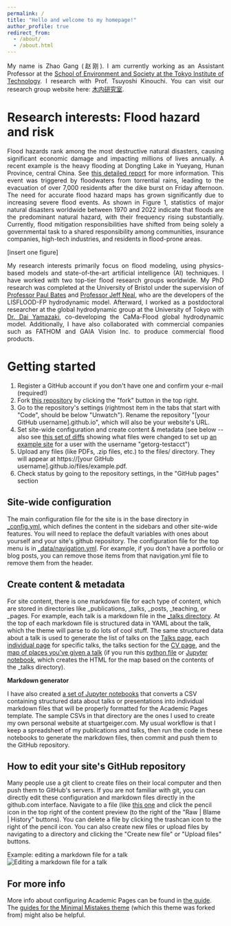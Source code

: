 ```yaml
---
permalink: /
title: "Hello and welcome to my homepage!"
author_profile: true
redirect_from: 
  - /about/
  - /about.html
---
```


<p style="text-align: justify;">
My name is Zhao Gang (赵刚). I am currently working as an Assistant Professor at the <a href="https://www.titech.ac.jp/english/about/organization/schools/organization06">School of Environment and Society at the Tokyo Institute of Technology</a>. I research with Prof. Tsuyoshi Kinouchi. You can visit our research group website here: <a href="http://fa.depe.titech.ac.jp/kinouchi/index-j.html">木内研究室</a>.
</p>

Research interests: Flood hazard and risk
======
<p style="text-align: justify;">
Flood hazards rank among the most destructive natural disasters, causing significant economic damage and impacting millions of lives annually. A recent example is the heavy flooding at Dongting Lake in Yueyang, Hunan Province, central China. See <a href="http://english.scio.gov.cn/in-depth/2024-07/09/content_117298698.htm">this detailed report</a> for more information. This event was triggered by floodwaters from torrential rains, leading to the evacuation of over 7,000 residents after the dike burst on Friday afternoon.
The need for accurate flood hazard maps has grown significantly due to increasing severe flood events. As shown in Figure 1, statistics of major natural disasters worldwide between 1970 and 2022 indicate that floods are the predominant natural hazard, with their frequency rising substantially. Currently, flood mitigation responsibilities have shifted from being solely a governmental task to a shared responsibility among communities, insurance companies, high-tech industries, and residents in flood-prone areas. 
</p>
<p style="text-align: justify;">
[insert one figure]
</p>
<p style="text-align: justify;">
My research interests primarily focus on flood modeling, using physics-based models and state-of-the-art artificial intelligence (AI) techniques. I have worked with two top-tier flood research groups worldwide. My PhD research was completed at the University of Bristol under the supervision of <a href="https://www.bristol.ac.uk/people/person/Paul-Bates-9d424135-ad4d-485d-8607-648c8890b4fa/">Professor Paul Bates</a> and <a href="https://www.bristol.ac.uk/people/person/Jeffrey-Neal-f0be79ed-1273-476b-8a6f-11849893a4b4/">Professor Jeff Neal</a>, who are the developers of the LISFLOOD-FP hydrodynamic model. Afterward, I worked as a postdoctoral researcher at the global hydrodynamic group at the University of Tokyo with <a href="https://global-hydrodynamics.github.io/">Dr. Dai Yamazaki</a>, co-developing the CaMa-Flood global hydrodynamic model. Additionally, I have also collaborated with commercial companies such as FATHOM and GAIA Vision Inc. to produce commercial flood products.
</p>


Getting started
======
1. Register a GitHub account if you don't have one and confirm your e-mail (required!)
1. Fork [this repository](https://github.com/academicpages/academicpages.github.io) by clicking the "fork" button in the top right. 
1. Go to the repository's settings (rightmost item in the tabs that start with "Code", should be below "Unwatch"). Rename the repository "[your GitHub username].github.io", which will also be your website's URL.
1. Set site-wide configuration and create content & metadata (see below -- also see [this set of diffs](http://archive.is/3TPas) showing what files were changed to set up [an example site](https://getorg-testacct.github.io) for a user with the username "getorg-testacct")
1. Upload any files (like PDFs, .zip files, etc.) to the files/ directory. They will appear at https://[your GitHub username].github.io/files/example.pdf.  
1. Check status by going to the repository settings, in the "GitHub pages" section

Site-wide configuration
------
The main configuration file for the site is in the base directory in [_config.yml](https://github.com/academicpages/academicpages.github.io/blob/master/_config.yml), which defines the content in the sidebars and other site-wide features. You will need to replace the default variables with ones about yourself and your site's github repository. The configuration file for the top menu is in [_data/navigation.yml](https://github.com/academicpages/academicpages.github.io/blob/master/_data/navigation.yml). For example, if you don't have a portfolio or blog posts, you can remove those items from that navigation.yml file to remove them from the header. 

Create content & metadata
------
For site content, there is one markdown file for each type of content, which are stored in directories like _publications, _talks, _posts, _teaching, or _pages. For example, each talk is a markdown file in the [_talks directory](https://github.com/academicpages/academicpages.github.io/tree/master/_talks). At the top of each markdown file is structured data in YAML about the talk, which the theme will parse to do lots of cool stuff. The same structured data about a talk is used to generate the list of talks on the [Talks page](https://academicpages.github.io/talks), each [individual page](https://academicpages.github.io/talks/2012-03-01-talk-1) for specific talks, the talks section for the [CV page](https://academicpages.github.io/cv), and the [map of places you've given a talk](https://academicpages.github.io/talkmap.html) (if you run this [python file](https://github.com/academicpages/academicpages.github.io/blob/master/talkmap.py) or [Jupyter notebook](https://github.com/academicpages/academicpages.github.io/blob/master/talkmap.ipynb), which creates the HTML for the map based on the contents of the _talks directory).

**Markdown generator**

I have also created [a set of Jupyter notebooks](https://github.com/academicpages/academicpages.github.io/tree/master/markdown_generator
) that converts a CSV containing structured data about talks or presentations into individual markdown files that will be properly formatted for the Academic Pages template. The sample CSVs in that directory are the ones I used to create my own personal website at stuartgeiger.com. My usual workflow is that I keep a spreadsheet of my publications and talks, then run the code in these notebooks to generate the markdown files, then commit and push them to the GitHub repository.

How to edit your site's GitHub repository
------
Many people use a git client to create files on their local computer and then push them to GitHub's servers. If you are not familiar with git, you can directly edit these configuration and markdown files directly in the github.com interface. Navigate to a file (like [this one](https://github.com/academicpages/academicpages.github.io/blob/master/_talks/2012-03-01-talk-1.md) and click the pencil icon in the top right of the content preview (to the right of the "Raw | Blame | History" buttons). You can delete a file by clicking the trashcan icon to the right of the pencil icon. You can also create new files or upload files by navigating to a directory and clicking the "Create new file" or "Upload files" buttons. 

Example: editing a markdown file for a talk
![Editing a markdown file for a talk](/images/editing-talk.png)

For more info
------
More info about configuring Academic Pages can be found in [the guide](https://academicpages.github.io/markdown/). The [guides for the Minimal Mistakes theme](https://mmistakes.github.io/minimal-mistakes/docs/configuration/) (which this theme was forked from) might also be helpful.
